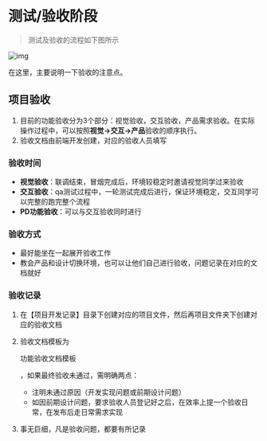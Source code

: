 # 测试/验收阶段

> 测试及验收的流程如下图所示

![img](https://b.yzcdn.cn/public_files/2019/03/27/receive.png)

在这里，主要说明一下验收的注意点。

## 项目验收

1. 目前的功能验收分为3个部分：视觉验收，交互验收，产品需求验收。在实际操作过程中，可以按照**视觉->交互->产品**验收的顺序执行。
2. 验收文档由前端开发创建，对应的验收人员填写

### 验收时间

- **视觉验收**：联调结束，冒烟完成后，环境较稳定时邀请视觉同学过来验收
- **交互验收**：qa测试过程中，一轮测试完成后进行，保证环境稳定，交互同学可以完整的跑完整个流程
- **PD功能验收**：可以与交互验收同时进行

### 验收方式

- 最好能坐在一起展开验收工作
- 教会产品和设计切换环境，也可以让他们自己进行验收，问题记录在对应的文档就好

### 验收记录

1. 在【项目开发记录】目录下创建对应的项目文件，然后再项目文件夹下创建对应的验收文档

2. 验收文档模板为

   功能验收文档模板

   ，如果最终验收未通过，需明确两点：

   - 注明未通过原因（开发实现问题或前期设计问题）
   - 如因前期设计问题，要求验收人员登记好之后，在效率上提一个验收日常，在发布后走日常需求实现

3. 事无巨细，凡是验收问题，都要有所记录